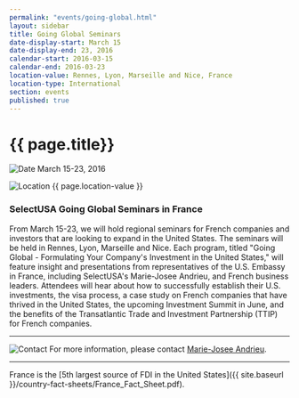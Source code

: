 ```yaml
---
permalink: "events/going-global.html"
layout: sidebar
title: Going Global Seminars
date-display-start: March 15
date-display-end: 23, 2016
calendar-start: 2016-03-15
calendar-end: 2016-03-23
location-value: Rennes, Lyon, Marseille and Nice, France
location-type: International
section: events
published: true
---
```


# {{ page.title}}

![Date](https://google.github.io/material-design-icons/action/svg/design/ic_event_24px.svg "Date") March 15-23, 2016

![Location](http://google.github.io/material-design-icons/social/svg/design/ic_location_city_24px.svg "Location") {{ page.location-value }}

### SelectUSA Going Global Seminars in France

From March 15-23, we will hold regional seminars for French companies and investors that are looking to expand in the United States. The seminars will be held in Rennes, Lyon, Marseille and Nice. Each program, titled "Going Global - Formulating Your Company's Investment in the United States," will feature insight and presentations from representatives of the U.S. Embassy in France, including SelectUSA's Marie-Josee Andrieu, and French business leaders. Attendees will hear about how to successfully establish their U.S. investments, the visa process, a case study on French companies that have thrived in the United States, the upcoming Investment Summit in June, and the benefits of the Transatlantic Trade and Investment Partnership (TTIP) for French companies.

---

![Contact](https://google.github.io/material-design-icons/action/svg/design/ic_question_answer_24px.svg "Contact") For more information, please contact [Marie-Josee Andrieu](mailto:Marie-Josee.Andrieu@trade.gov?Subject=SelectUSA%20Going%20Global%20Seminars%20Info%20Request).

---

France is the [5th largest source of FDI in the United States]({{ site.baseurl }}/country-fact-sheets/France_Fact_Sheet.pdf).

